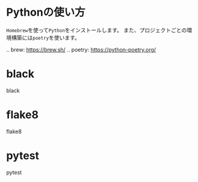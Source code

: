 # Pythonの使い方


``Homebrew``を使って``Python``をインストールします。
また、プロジェクトごとの環境構築には``poetry``を使います。

.. brew: https://brew.sh/
.. poetry: https://python-poetry.org/


black
==================================================

black


flake8
==================================================

flake8


pytest
==================================================

pytest
